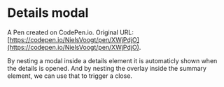 # Details modal

A Pen created on CodePen.io. Original URL: [https://codepen.io/NielsVoogt/pen/XWjPdjO](https://codepen.io/NielsVoogt/pen/XWjPdjO).

By nesting a modal inside a details element it is automaticly shown when the details is opened. And by nesting the overlay inside the summary element, we can use that to trigger a close.
